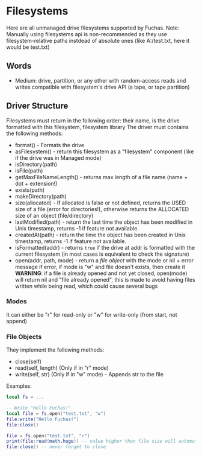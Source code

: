 # Filesystems
Here are all unmanaged drive filesystems supported by Fuchas.
Note: Manually using filesystems api is non-recommended as they use filesystem-relative paths instdead of absolute ones
(like A:/test.txt, here it would be test.txt)

## Words
- Medium: drive, partition, or any other with random-access reads and writes compatible with filesystem's drive API (a tape, or tape partition)

## Driver Structure
Filesystems must return in the following order: their name, is the drive formatted with this filesystem, filesystem library
The driver must contains the following methods:
- format() - Formats the drive
- asFilesystem() - return this filesystem as a "filesystem" component (like if the drive was in Managed mode)
- isDirectory(path)
- isFile(path)
- getMaxFileNameLength() - returns max length of a file name (name + dot + extension!)
- exists(path)
- makeDirectory(path)
- size(allocated) - If allocated is false or not defined, returns the USED size of a file (error for directories!), otherwise returns the ALLOCATED size of an object (file/directory)
- lastModified(path) - return the last time the object has been modified in Unix timestamp, returns -1 if feature not available.
- createdAt(path) - return the time the object has been created in Unix timestamp, returns -1 if feature not available.
- isFormatted(addr) - returns `true` if the drive at addr is formatted with the current filesystem (in most cases is equivalent to check the signature)
- open(addr, path, mode) - return a *file object* with the mode or nil + error message if error, if mode is "w" and file doesn't exists, then create it
**WARNING**: if a file is already opened and not yet closed, open(mode) will return nil and "file already opened",
this is made to avoid having files written while being read, which could cause several bugs

### Modes
It can either be "r" for read-only or "w" for write-only (from start, not append)

### File Objects
They implement the following methods:
- close(self)
- read(self, length) (Only if in "r" mode)
- write(self, str) (Only if in "w" mode) - Appends str to the file

Examples:
```lua
local fs = ...

-- Write "Hello Fuchas!"
local file = fs.open("test.txt", "w")
file:write("Hello Fuchas!")
file:close()

file = fs.open("test.txt", "r")
print(file:read(math.huge)) -- value higher than file size will automatically be set to file size
file:close() -- never forget to close
```

